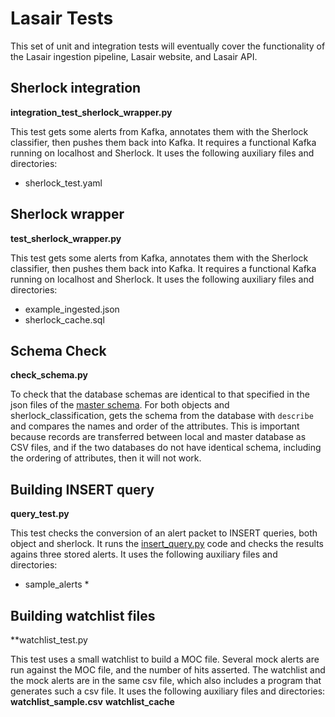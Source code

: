 # Lasair Tests

This set of unit and integration tests will eventually cover the functionality of the 
Lasair ingestion pipeline, Lasair website, and Lasair API.

## Sherlock integration
**integration_test_sherlock_wrapper.py**

This test gets some alerts from Kafka, annotates them with the Sherlock classifier,
then pushes them back into Kafka. It requires a functional Kafka running on localhost and Sherlock. It uses the following auxiliary files and directories:
* sherlock_test.yaml

## Sherlock wrapper
**test_sherlock_wrapper.py**

This test gets some alerts from Kafka, annotates them with the Sherlock classifier,
then pushes them back into Kafka. It requires a functional Kafka running on localhost and Sherlock. It uses the following auxiliary files and directories:
* example_ingested.json
* sherlock_cache.sql

## Schema Check
**check_schema.py**

To check that the database schemas are identical to that specified in the json files of the [master schema](https://github.com/lsst-uk/lasair-lsst/tree/master/utility/schema). For both 
objects and sherlock_classification, gets the schema from the database with `describe` and compares
the names and order of the attributes. This is important because records are transferred between
local and master database as CSV files, and if the two databases do not have identical schema, 
including the ordering of attributes, then it will not work.

## Building INSERT query
**query_test.py**

This test checks the conversion of an alert packet to INSERT queries, both object and sherlock.
It runs the [insert_query.py](https://github.com/lsst-uk/lasair-lsst/blob/master/filter/insert_query.py) code and checks the results agains three stored alerts.
It uses the following auxiliary files and directories:
* sample_alerts *

## Building watchlist files
**watchlist_test.py

This test uses a small watchlist to build a MOC file. Several mock alerts are run against 
the MOC file, and the number of hits asserted. The watchlist and the mock alerts are
in the same csv file, which also includes a program that generates such a csv file.
It uses the following auxiliary files and directories:
**watchlist_sample.csv**
**watchlist_cache**

